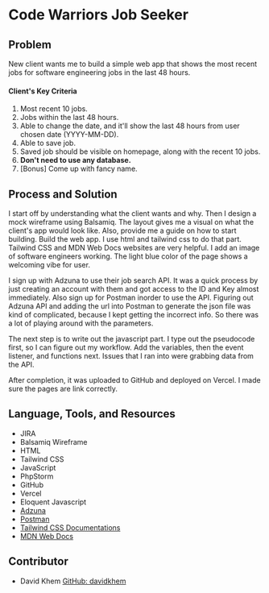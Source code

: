 # Code Warriors Job Seeker
## Problem
New client wants me to build a simple web app that shows the most recent jobs for software engineering jobs in the last 48 hours.
#### Client's Key Criteria
1. Most recent 10 jobs.
2. Jobs within the last 48 hours.
3. Able to change the date, and it'll show the last 48 hours from user chosen date (YYYY-MM-DD). 
4. Able to save job.
5. Saved job should be visible on homepage, along with the recent 10 jobs.
6. **Don't need to use any database.**
7. [Bonus] Come up with fancy name.

## Process and Solution
I start off by understanding what the client wants and why. Then I design a mock wireframe using Balsamiq. The layout gives me a visual on what the client's app would look like. Also, provide me a guide on how to start building.
Build the web app. I use html and tailwind css to do that part. Tailwind CSS and MDN Web Docs websites are very helpful.
I add an image of software engineers working. The light blue color of the page shows a welcoming vibe for user.

I sign up with Adzuna to use their job search API. It was a quick process by just creating an account with them and got access to the ID and Key almost immediately.
Also sign up for Postman inorder to use the API. Figuring out Adzuna API and adding the url into Postman to generate the json file was kind of complicated, because I kept getting the incorrect info. So there was a lot of playing around with the parameters.

The next step is to write out the javascript part. I type out the pseudocode first, so I can figure out my workflow.
Add the variables, then the event listener, and functions next. Issues that I ran into were grabbing data from the API.

After completion, it was uploaded to GitHub and deployed on Vercel. I made sure the pages are link correctly.

## Language, Tools, and Resources
* JIRA
* Balsamiq Wireframe
* HTML
* Tailwind CSS
* JavaScript
* PhpStorm
* GitHub
* Vercel
* Eloquent Javascript
* [Adzuna](https://developer.adzuna.com/activedocs)
* [Postman](https://web.postman.co/workspace/My-Workspace~6a14cf05-1861-4859-84d8-999385f0d8d5/overview)
* [Tailwind CSS Documentations](https://tailwindcss.com/docs)
* [MDN Web Docs](https://developer.mozilla.org/en-US/)

## Contributor
* David Khem [GitHub: davidkhem](https://github.com/davidkhem)